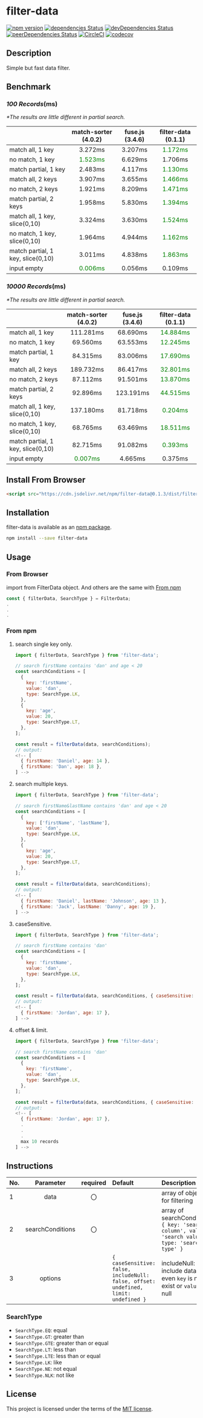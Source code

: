 # filter-data

[![npm version](https://badge.fury.io/js/filter-data.svg)](https://badge.fury.io/js/filter-data)
[![dependencies Status](https://david-dm.org/thundermiracle/filter-data/status.svg)](https://david-dm.org/thundermiracle/filter-data)
[![devDependencies Status](https://david-dm.org/thundermiracle/filter-data/dev-status.svg)](https://david-dm.org/thundermiracle/filter-data?type=dev)
[![peerDependencies Status](https://david-dm.org/thundermiracle/filter-data/peer-status.svg)](https://david-dm.org/thundermiracle/filter-data?type=peer)
[![CircleCI](https://img.shields.io/circleci/build/github/thundermiracle/filter-data/master)](https://circleci.com/gh/thundermiracle/filter-data)
[![codecov](https://img.shields.io/codecov/c/github/thundermiracle/filter-data)](https://codecov.io/gh/thundermiracle/filter-data)

## Description

Simple but fast data filter.

## Benchmark

### _100 Records_(ms)

  _*The results are little different in partial search._

|  | match-sorter (4.0.2) | fuse.js (3.4.6) | filter-data (0.1.1) |
| :--- | :--: | :-: | :--: |
| match all, 1 key | 3.272ms | 3.207ms | <span style="color: green">1.172ms</span> |
| no match, 1 key | <span style="color: green">1.523ms</span> | 6.629ms | 1.706ms |
| match partial, 1 key | 2.483ms | 4.117ms | <span style="color: green">1.130ms</span> |
| match all, 2 keys | 3.907ms | 3.655ms | <span style="color: green">1.466ms</span> |
| no match, 2 keys | 1.921ms | 8.209ms | <span style="color: green">1.471ms</span> |
| match partial, 2 keys | 1.958ms | 5.830ms | <span style="color: green">1.394ms</span> |
| match all, 1 key, slice(0,10) | 3.324ms | 3.630ms | <span style="color: green">1.524ms</span> |
| no match, 1 key, slice(0,10) | 1.964ms | 4.944ms | <span style="color: green">1.162ms</span> |
| match partial, 1 key, slice(0,10) | 3.011ms | 4.838ms | <span style="color: green">1.863ms</span> |
| input empty | <span style="color: green">0.006ms</span> | 0.056ms | 0.109ms |

### _10000 Records_(ms)

  _*The results are little different in partial search._

|  | match-sorter (4.0.2) | fuse.js (3.4.6) | filter-data (0.1.1) |
| :--- | :--: | :-: | :--: |
| match all, 1 key | 111.281ms | 68.690ms | <span style="color: green">14.884ms</span> |
| no match, 1 key | 69.560ms | 63.553ms | <span style="color: green">12.245ms</span> |
| match partial, 1 key | 84.315ms | 83.006ms | <span style="color: green">17.690ms</span> |
| match all, 2 keys | 189.732ms | 86.417ms | <span style="color: green">32.801ms</span> |
| no match, 2 keys | 87.112ms | 91.501ms | <span style="color: green">13.870ms</span> |
| match partial, 2 keys | 92.896ms | 123.191ms | <span style="color: green">44.515ms</span> |
| match all, 1 key, slice(0,10) | 137.180ms | 81.718ms | <span style="color: green">0.204ms</span> |
| no match, 1 key, slice(0,10) | 68.765ms | 63.469ms | <span style="color: green">18.511ms</span> |
| match partial, 1 key, slice(0,10) | 82.715ms | 91.082ms | <span style="color: green">0.393ms</span> |
| input empty | <span style="color: green">0.007ms</span> | 4.665ms | 0.375ms |

## Install From Browser

```html
<script src="https://cdn.jsdelivr.net/npm/filter-data@0.1.3/dist/filterdata.min.js"></script>
```

## Installation

filter-data is available as an [npm package](https://www.npmjs.org/package/filter-data).

```sh
npm install --save filter-data
```

## Usage

### From Browser

import from FilterData object. And others are the same with [From npm](#from-npm)

```js
const { filterData, SearchType } = FilterData;
.
.
.
```

### From npm

1. search single key only.

    ```js
    import { filterData, SearchType } from 'filter-data';

    // search firstName contains 'dan' and age < 20
    const searchConditions = [
      {
        key: 'firstName',
        value: 'dan',
        type: SearchType.LK,
      },
      {
        key: 'age',
        value: 20,
        type: SearchType.LT,
      },
    ];

    const result = filterData(data, searchConditions);
    // output:
    <!-- [
      { firstName: 'Daniel', age: 14 },
      { firstName: 'Dan', age: 18 },
    ] -->
    ```

1. search multiple keys.

    ```js
    import { filterData, SearchType } from 'filter-data';

    // search firstName&lastName contains 'dan' and age < 20
    const searchConditions = [
      {
        key: ['firstName', 'lastName'],
        value: 'dan',
        type: SearchType.LK,
      },
      {
        key: 'age',
        value: 20,
        type: SearchType.LT,
      },
    ];

    const result = filterData(data, searchConditions);
    // output:
    <!-- [
      { firstName: 'Daniel', lastName: 'Johnson', age: 13 },
      { firstName: 'Jack', lastName: 'Danny', age: 19 },
    ] -->
    ```

1. caseSensitive.

    ```js
    import { filterData, SearchType } from 'filter-data';

    // search firstName contains 'dan'
    const searchConditions = [
      {
        key: 'firstName',
        value: 'dan',
        type: SearchType.LK,
      },
    ];

    const result = filterData(data, searchConditions, { caseSensitive: true });
    // output:
    <!-- [
      { firstName: 'Jordan', age: 17 },
    ] -->
    ```

1. offset & limit.

    ```js
    import { filterData, SearchType } from 'filter-data';

    // search firstName contains 'dan'
    const searchConditions = [
      {
        key: 'firstName',
        value: 'dan',
        type: SearchType.LK,
      },
    ];

    const result = filterData(data, searchConditions, { caseSensitive: true, offset: 10, limit: 10 });
    // output:
    <!-- [
      { firstName: 'Jordan', age: 17 },
      .
      .
      .
      max 10 records
    ] -->
    ```

## Instructions

| No.   |      Parameter      | required | Default | Description |
|:---|:-------------:|:---------:|:--------------|:-----------|
| 1 |  data | 〇 | | array of object for filtering |
| 2 |  searchConditions | 〇 | | array of searchCondition; ```{ key: 'search column', value: 'search value', type: 'search type' }``` |
| 3 |  options |  | ```{ caseSensitive: false, includeNull: false, offset: undefined, limit: undefined }``` | includeNull: include data even `key` is not exist or `value` is null |

### SearchType

* ```SearchType.EQ```: equal
* ```SearchType.GT```: greater than
* ```SearchType.GTE```: greater than or equal
* ```SearchType.LT```: less than
* ```SearchType.LTE```: less than or equal
* ```SearchType.LK```: like
* ```SearchType.NE```: not equal
* ```SearchType.NLK```: not like

## License

This project is licensed under the terms of the
[MIT license](/LICENSE).
